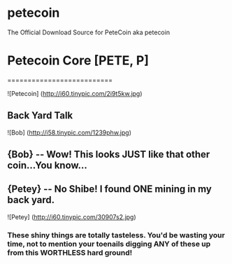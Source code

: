 # petecoin
The Official Download Source for PeteCoin aka petecoin
# Petecoin Core [PETE, P]
==========================

![Petecoin] (http://i60.tinypic.com/2i9t5kw.jpg)

## Back Yard Talk
![Bob] (http://i58.tinypic.com/1239phw.jpg)
## {Bob} --  Wow! This looks JUST like that other coin...You know...
## {Petey} -- No Shibe! I found ONE mining in my back yard.
![Petey] (http://i60.tinypic.com/30907s2.jpg)
### These shiny things are totally tasteless. You'd be wasting your time, not to mention your toenails digging ANY of these up from this WORTHLESS hard ground!

